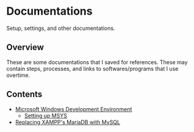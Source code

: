 # Documentations
Setup, settings, and other documentations.

## Overview

These are some documentations that I saved for references. These may contain steps, processes, and links to softwares/programs that I use overtime.

## Contents

- [Microsoft Windows Development Environment](./Windows%20Development%20Environment.md)
    - [Setting up MSYS](./Setting%20up%20MSYS.md)
- [Replacing XAMPP's MariaDB with MySQL](./Replacing%20XAMPP's%20MariaDB%20with%20MySQL.md)
